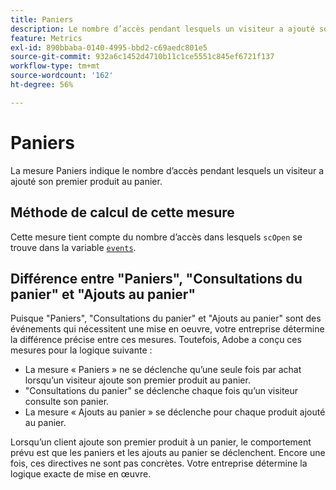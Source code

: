 ```yaml
---
title: Paniers
description: Le nombre d’accès pendant lesquels un visiteur a ajouté son premier produit au panier.
feature: Metrics
exl-id: 890bbaba-0140-4995-bbd2-c69aedc801e5
source-git-commit: 932a6c1452d4710b11c1ce5551c845ef6721f137
workflow-type: tm+mt
source-wordcount: '162'
ht-degree: 56%

---
```


# Paniers

La mesure Paniers indique le nombre d’accès pendant lesquels un visiteur a ajouté son premier produit au panier.

## Méthode de calcul de cette mesure

Cette mesure tient compte du nombre d’accès dans lesquels `scOpen` se trouve dans la variable [`events`](/help/implement/vars/page-vars/events/events-overview.md).

## Différence entre &quot;Paniers&quot;, &quot;Consultations du panier&quot; et &quot;Ajouts au panier&quot;

Puisque &quot;Paniers&quot;, &quot;Consultations du panier&quot; et &quot;Ajouts au panier&quot; sont des événements qui nécessitent une mise en oeuvre, votre entreprise détermine la différence précise entre ces mesures. Toutefois, Adobe a conçu ces mesures pour la logique suivante :

* La mesure « Paniers » ne se déclenche qu’une seule fois par achat lorsqu’un visiteur ajoute son premier produit au panier.
* &quot;Consultations du panier&quot; se déclenche chaque fois qu’un visiteur consulte son panier.
* La mesure « Ajouts au panier » se déclenche pour chaque produit ajouté au panier.

Lorsqu’un client ajoute son premier produit à un panier, le comportement prévu est que les paniers et les ajouts au panier se déclenchent. Encore une fois, ces directives ne sont pas concrètes. Votre entreprise détermine la logique exacte de mise en œuvre.
